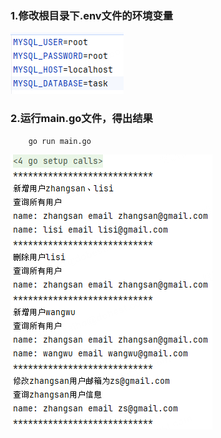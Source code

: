 ### 1.修改根目录下.env文件的环境变量
![task3_resultimg1.png](..%2Fimg%2Ftask3_resultimg1.png)

### 2.运行main.go文件，得出结果
``` 
    go run main.go
```
![task3_resultimg2.png](..%2Fimg%2Ftask3_resultimg2.png)



